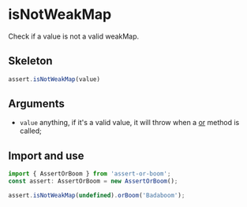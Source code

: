 # isNotWeakMap

Check if a value is not a valid weakMap.

## Skeleton

```ts
assert.isNotWeakMap(value)
```

## Arguments

- `value` anything, if it's a valid value, it will throw when a [or](../or.md) method is called;

## Import and use

```ts
import { AssertOrBoom } from 'assert-or-boom';
const assert: AssertOrBoom = new AssertOrBoom();

assert.isNotWeakMap(undefined).orBoom('Badaboom');
```
